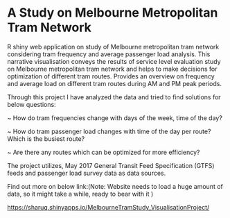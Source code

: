 # A Study on Melbourne Metropolitan Tram Network

R shiny web application on study of Melbourne metropolitan tram network considering tram frequency and average passenger load analysis.
This narrative visualisation conveys the results of service level evaluation study on Melbourne metropolitan tram network and helps to make decisions for optimization of different tram routes. Provides an overview on frequency and average load on different tram routes during AM and PM peak periods.

Through this project I have analyzed the data and tried to find solutions for below questions:

~ How do tram frequencies change with days of the week, time of the day?

~ How do tram passenger load changes with time of the day per route? Which is the busiest route? 

~ Are there any routes which can be optimized for more efficiency?

The project utilizes, May 2017 General Transit Feed Specification (GTFS) feeds and passenger load survey data as data sources.

Find out more on below link:(Note: Website needs to load a huge amount of data, so it might take a while, ready to bear with it )

https://sharuq.shinyapps.io/MelbourneTramStudy_VisualisationProject/
